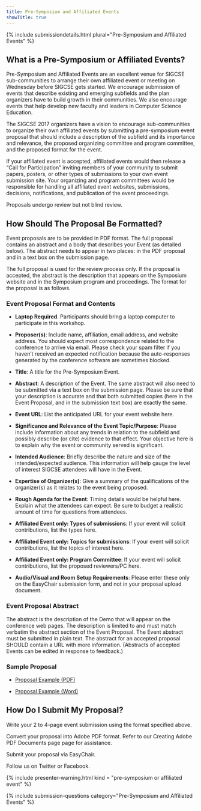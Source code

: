 ```yaml
---
title: Pre-Symposium and Affiliated Events
showTitle: true
---
```


{% include submissiondetails.html plural="Pre-Symposium and Affiliated Events" %}


## What is a Pre-Symposium or Affiliated Events?

Pre-Symposium and Affiliated Events are an excellent venue for SIGCSE sub-communities to arrange their own affiliated event or meeting on Wednesday before SIGCSE gets started.  We encourage submission of events that describe existing and emerging subfields and the plan organizers have to build growth in their communities. We also encourage events that help develop new faculty and leaders in Computer Science Education.

The SIGCSE 2017 organizers have a vision to encourage sub-communities to organize their own affiliated events by submitting a pre-symposium event proposal that should include a description of the subfield and its importance and relevance, the proposed organizing committee and program committee, and the proposed format for the event.

If your affiliated event is accepted, affiliated events would then release a “Call for Participation” inviting members of your community to submit papers, posters, or other types of submissions to your own event submission site.  Your organizing and program committees would be responsible for handling all affiliated event websites, submissions, decisions, notifications, and publication of the event proceedings.

Proposals undergo review but not blind review.

## How Should The Proposal Be Formatted?

Event proposals are to be provided in PDF format. The full proposal contains an abstract and a body that describes your Event (as detailed below). The abstract needs to appear in two places: in the PDF proposal and in a text box on the submission page.

The full proposal is used for the review process only. If the proposal is accepted, the abstract is the description that appears on the Symposium website and in the Symposium program and proceedings. The format for the proposal is as follows.

### Event Proposal Format and Contents

-   **Laptop Required**. Participants should bring a laptop computer to
    participate in this workshop.

-   **Proposer(s)**: Include name, affiliation, email address, and website address. You should expect most correspondence related to the conference to arrive via email. Please check your spam filter if you haven’t received an expected notification because the auto-responses generated by the conference software are sometimes blocked.

-   **Title**: A title for the Pre-Symposium Event.

-   **Abstract**: A description of the Event. The same abstract will also need to be submitted via a text box on the submission page. Please be sure that your description is accurate and that both submitted copies (here in the Event Proposal, and in the submission text box) are exactly the same.

-   **Event URL**: List the anticipated URL for your event website here.

-   **Significance and Relevance of the Event Topic/Purpose**: Please include information about any trends in relation to the subfield and possibly describe (or cite) evidence to that effect. Your objective here is to explain why the event or community served is significant.

-   **Intended Audience**: Briefly describe the nature and size of the intended/expected audience. This information will help gauge the level of interest SIGCSE attendees will have in the Event.

-   **Expertise of Organizer(s)**: Give a summary of the qualifications of the organizer(s) as it relates to the event being proposed.

-   **Rough Agenda for the Event**: Timing details would be helpful here. Explain what the attendees can expect. Be sure to budget a realistic amount of time for questions from attendees.

-   **Affiliated Event only: Types of submissions**: If your event will solicit contributions, list the types here.

-   **Affiliated Event only: Topics for submissions**: If your event will solicit contributions, list the topics of interest here.

-   **Affiliated Event only: Program Committee**: If your event will solicit contributions, list the proposed reviewers/PC here.

-   **Audio/Visual and Room Setup Requirements**: Please enter these only on the EasyChair submission form, and not in your proposal upload document.

### Event Proposal Abstract

The abstract is the description of the Demo that will appear on the conference web pages. The description is limited to and must match verbatim the abstract section of the Event Proposal. The Event abstract must be submitted in plain text. The abstract for an accepted proposal SHOULD contain a URL with more information. (Abstracts of accepted Events can be edited in response to feedback.)

### Sample Proposal

-  [Proposal Example (PDF)]({{site.base}}/docs/sigcse-sample-event.pdf)

-  [Proposal Example (Word)]({{site.base}}/docs/sigcse-sample-event.docx)

## How Do I Submit My Proposal?

Write your 2 to 4-page event submission using the format specified above.

Convert your proposal into Adobe PDF format. Refer to our Creating Adobe PDF Documents page page for assistance.

Submit your proposal via EasyChair.

Follow us on  Twitter or  Facebook.

{% include presenter-warning.html kind = "pre-symposium or affiliated event" %}

{% include submission-questions category="Pre-Symposium and Affiliated Events" %}




